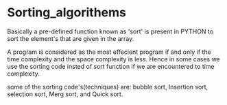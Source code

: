 # Sorting_algorithems
Basically a pre-defined function known as 'sort' is present in PYTHON to sort the element's that are given in the array.

A program is considered as the most effecient program if and only if the time complexity and the space complexity is less. Hence in some cases we use the sorting code insted of
sort function if we are encountered to time complexity.

some of the sorting code's(techniques) are: bubble sort, Insertion sort, selection sort, Merg sort, and Quick sort.
